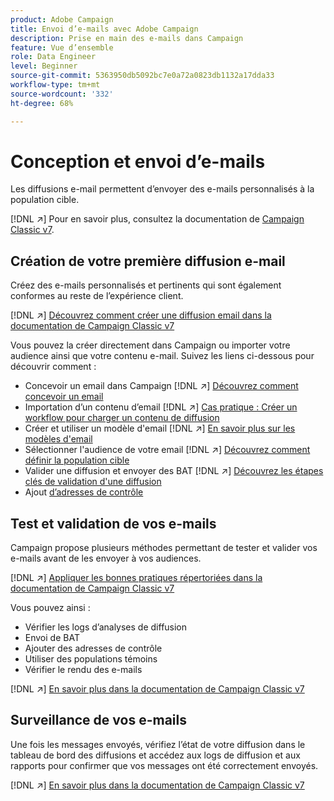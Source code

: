 ```yaml
---
product: Adobe Campaign
title: Envoi d’e-mails avec Adobe Campaign
description: Prise en main des e-mails dans Campaign
feature: Vue d’ensemble
role: Data Engineer
level: Beginner
source-git-commit: 5363950db5092bc7e0a72a0823db1132a17dda33
workflow-type: tm+mt
source-wordcount: '332'
ht-degree: 68%

---
```


# Conception et envoi d’e-mails

Les diffusions e-mail permettent d’envoyer des e-mails personnalisés à la population cible.

[!DNL :arrow_upper_right:] Pour en savoir plus, consultez la documentation de  [Campaign Classic v7](https://experienceleague.adobe.com/docs/campaign-classic/using/sending-messages/sending-emails/about-email-channel.html?lang=fr).

## Création de votre première diffusion e-mail

Créez des e-mails personnalisés et pertinents qui sont également conformes au reste de l’expérience client.

[!DNL :arrow_upper_right:] [Découvrez comment créer une diffusion email dans la documentation de Campaign Classic v7](https://experienceleague.adobe.com/docs/campaign-classic/using/designing-content/editing-html-content/use-case--creating-an-email-delivery.html?lang=fr)

Vous pouvez la créer directement dans Campaign ou importer votre audience ainsi que votre contenu e-mail. Suivez les liens ci-dessous pour découvrir comment :

* Concevoir un email dans Campaign
   [!DNL :arrow_upper_right:] [Découvrez comment concevoir un email](https://experienceleague.adobe.com/docs/campaign-classic/using/sending-messages/sending-emails/defining-the-email-content.html?lang=fr)
* Importation d’un contenu d’email
   [!DNL :arrow_upper_right:] [Cas pratique : Créer un workflow pour charger un contenu de diffusion](https://experienceleague.adobe.com/docs/campaign-classic/using/automating-with-workflows/use-cases/deliveries/loading-delivery-content.html?lang=fr)
* Créer et utiliser un modèle d&#39;email
   [!DNL :arrow_upper_right:] [En savoir plus sur les modèles d&#39;email](https://experienceleague.adobe.com/docs/campaign-classic/using/sending-messages/using-delivery-templates/about-templates.html?lang=fr)
* Sélectionner l&#39;audience de votre email
   [!DNL :arrow_upper_right:] [Découvrez comment définir la population cible](https://experienceleague.adobe.com/docs/campaign-classic/using/sending-messages/key-steps-when-creating-a-delivery/steps-defining-the-target-population.html?lang=fr)
* Valider une diffusion et envoyer des BAT
   [!DNL :arrow_upper_right:] [Découvrez les étapes clés de validation d&#39;une diffusion](https://experienceleague.adobe.com/docs/campaign-classic/using/sending-messages/key-steps-when-creating-a-delivery/steps-validating-the-delivery.html?lang=fr)
* Ajout [d’adresses de contrôle](https://experienceleague.adobe.com/docs/campaign-classic/using/sending-messages/using-seed-addresses/about-seed-addresses.html?lang=fr)

## Test et validation de vos e-mails

Campaign propose plusieurs méthodes permettant de tester et valider vos e-mails avant de les envoyer à vos audiences.

[!DNL :arrow_upper_right:] [Appliquer les bonnes pratiques répertoriées dans la documentation de Campaign Classic v7](https://experienceleague.adobe.com/docs/campaign-classic/using/sending-messages/key-steps-when-creating-a-delivery/delivery-bestpractices/check-before-sending.html?lang=fr)

Vous pouvez ainsi :

* Vérifier les logs d’analyses de diffusion
* Envoi de BAT
* Ajouter des adresses de contrôle
* Utiliser des populations témoins
* Vérifier le rendu des e-mails

[!DNL :arrow_upper_right:] [En savoir plus dans la documentation de Campaign Classic v7](https://experienceleague.adobe.com/docs/campaign-classic/using/sending-messages/key-steps-when-creating-a-delivery/steps-validating-the-delivery.html)

## Surveillance de vos e-mails

Une fois les messages envoyés, vérifiez l’état de votre diffusion dans le tableau de bord des diffusions et accédez aux logs de diffusion et aux rapports pour confirmer que vos messages ont été correctement envoyés.

[!DNL :arrow_upper_right:] [En savoir plus dans la documentation de Campaign Classic v7](https://experienceleague.adobe.com/docs/campaign-classic/using/sending-messages/key-steps-when-creating-a-delivery/delivery-bestpractices/track-and-monitor.html?lang=fr)

